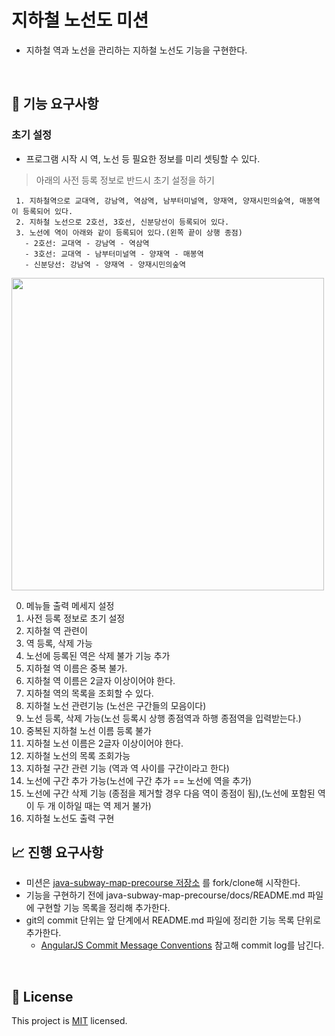 # 지하철 노선도 미션
- 지하철 역과 노선을 관리하는 지하철 노선도 기능을 구현한다.

<br>

## 🚀 기능 요구사항

### 초기 설정 
- 프로그램 시작 시 역, 노선 등 필요한 정보를 미리 셋팅할 수 있다.

> 아래의 사전 등록 정보로 반드시 초기 설정을 하기
>
```
 1. 지하철역으로 교대역, 강남역, 역삼역, 남부터미널역, 양재역, 양재시민의숲역, 매봉역이 등록되어 있다.
 2. 지하철 노선으로 2호선, 3호선, 신분당선이 등록되어 있다.
 3. 노선에 역이 아래와 같이 등록되어 있다.(왼쪽 끝이 상행 종점)
   - 2호선: 교대역 - 강남역 - 역삼역
   - 3호선: 교대역 - 남부터미널역 - 양재역 - 매봉역
   - 신분당선: 강남역 - 양재역 - 양재시민의숲역
 ```

<img src="image/domain.png" width="500">

0.  메뉴들 출력 메세지 설정
1. 사전 등록 정보로 초기 설정
2. 지하철 역 관련이
  1. 역 등록, 삭제 가능
  2. 노선에 등록된 역은 삭제 불가 기능 추가
  3. 지하철 역 이름은 중복 불가.
  4. 지하철 역 이름은 2글자 이상이어야 한다.
  5. 지하철 역의 목록을 조회할 수 있다.
3. 지하철 노선 관련기능 (노선은 구간들의 모음이다)
  1. 노선 등록, 삭제 가능(노선 등록시 상행 종점역과 하행 종점역을 입력받는다.)
  2. 중복된 지하철 노선 이름 등록 불가
  3. 지하철 노선 이름은 2글자 이상이어야 한다.
  4. 지하철 노선의 목록 조회가능
4. 지하철 구간 관련 기능 (역과 역 사이를 구간이라고 한다)
  1. 노선에 구간 추가 가능(노선에 구간 추가 == 노선에 역을 추가)
  2. 노선에 구간 삭제 기능 (종점을 제거할 경우 다음 역이 종점이 됨),(노선에 포함된 역이 두 개 이하일 때는 역 제거 불가)
5. 지하철 노선도 출력 구현

## 📈 진행 요구사항
- 미션은 [java-subway-map-precourse 저장소](https://github.com/kth496/java-subway-map-implementation) 를 fork/clone해 시작한다.
- 기능을 구현하기 전에 java-subway-map-precourse/docs/README.md 파일에 구현할 기능 목록을 정리해 추가한다.
- git의 commit 단위는 앞 단계에서 README.md 파일에 정리한 기능 목록 단위로 추가한다.
  - [AngularJS Commit Message Conventions](https://gist.github.com/stephenparish/9941e89d80e2bc58a153) 참고해 commit log를 남긴다.
<br>

## 📝 License

This project is [MIT](https://github.com/kth496/java-subway-map-implementation/blob/master/LICENSE.md) licensed.
